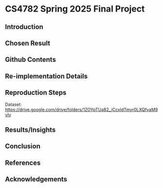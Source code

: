 # CS4782 Spring 2025 Final Project

## Introduction

## Chosen Result

## Github Contents

## Re-implementation Details

## Reproduction Steps

Dataset: https://drive.google.com/drive/folders/1ZOYpTUa82_jCcxIdTmyr0LXQfvaM9vIy

## Results/Insights

## Conclusion

## References

## Acknowledgements

